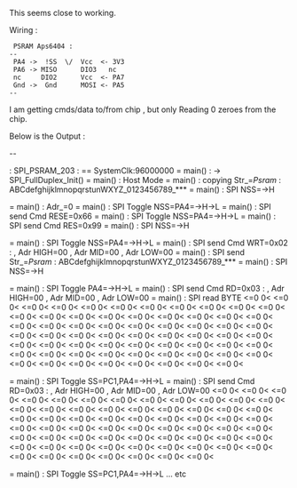 This seems close to working.

 Wiring :
 
     PSRAM Aps6404 :
    --
     PA4 ->  !SS  \/  Vcc  <- 3V3
     PA6 -> MISO      DIO3   nc
     nc     DIO2      Vcc  <- PA7
     Gnd ->  Gnd      MOSI <- PA5
    --

I am getting cmds/data to/from chip , but only Reading 0 zeroes from the chip.

Below is the Output :

--


: SPI_PSRAM_203 :
== SystemClk:96000000
= main() : -> SPI_FullDuplex_Init()
= main() : Host Mode
= main() : copying Str_=*Psram* : ABCdefghijklmnopqrstunWXYZ_0123456789_***
 = main() : SPI NSS=->H

= main() : Adr_=0
= main() : SPI Toggle NSS=PA4=->H->L
= main() : SPI send Cmd RESE=0x66
= main() : SPI Toggle NSS=PA4=->H->L
= main() : SPI send Cmd RES=0x99
= main() : SPI NSS=->H

= main() : SPI Toggle NSS=PA4=->H->L
= main() : SPI send Cmd WRT=0x02 : , Adr HIGH=00  , Adr MID=00  , Adr LOW=00
= main() : SPI send Str_=*Psram* : ABCdefghijklmnopqrstunWXYZ_0123456789_***
= main() : SPI NSS=->H

= main() : SPI Toggle PA4=->H->L
= main() : SPI send Cmd RD=0x03 : , Adr HIGH=00  , Adr MID=00  , Adr LOW=00
= main() : SPI read BYTE
 <=0 0<  <=0 0<  <=0 0<  <=0 0<  <=0 0<  <=0 0<  <=0 0<  <=0 0<
 <=0 0<  <=0 0<  <=0 0<  <=0 0<  <=0 0<  <=0 0<  <=0 0<  <=0 0<
 <=0 0<  <=0 0<  <=0 0<  <=0 0<  <=0 0<  <=0 0<  <=0 0<  <=0 0<
 <=0 0<  <=0 0<  <=0 0<  <=0 0<  <=0 0<  <=0 0<  <=0 0<  <=0 0<
 <=0 0<  <=0 0<  <=0 0<  <=0 0<  <=0 0<  <=0 0<  <=0 0<  <=0 0<
 <=0 0<  <=0 0<  <=0 0<  <=0 0<  <=0 0<  <=0 0<  <=0 0<  <=0 0<
 <=0 0<  <=0 0<  <=0 0<  <=0 0<  <=0 0<  <=0 0<  <=0 0<  <=0 0<
 <=0 0<  <=0 0<  <=0 0<  <=0 0<  <=0 0<  <=0 0<  <=0 0<  <=0 0<

= main() : SPI Toggle SS=PC1,PA4=->H->L
= main() : SPI send Cmd RD=0x03 :  , Adr HIGH=00  , Adr MID=00  , Adr LOW=00
 <=0 0<  <=0 0<  <=0 0<  <=0 0<  <=0 0<  <=0 0<  <=0 0<  <=0 0<
 <=0 0<  <=0 0<  <=0 0<  <=0 0<  <=0 0<  <=0 0<  <=0 0<  <=0 0<
 <=0 0<  <=0 0<  <=0 0<  <=0 0<  <=0 0<  <=0 0<  <=0 0<  <=0 0<
 <=0 0<  <=0 0<  <=0 0<  <=0 0<  <=0 0<  <=0 0<  <=0 0<  <=0 0<
 <=0 0<  <=0 0<  <=0 0<  <=0 0<  <=0 0<  <=0 0<  <=0 0<  <=0 0<
 <=0 0<  <=0 0<  <=0 0<  <=0 0<  <=0 0<  <=0 0<  <=0 0<  <=0 0<
 <=0 0<  <=0 0<  <=0 0<  <=0 0<  <=0 0<  <=0 0<  <=0 0<  <=0 0<
 <=0 0<  <=0 0<  <=0 0<  <=0 0<  <=0 0<  <=0 0<  <=0 0<  <=0 0<

= main() : SPI Toggle SS=PC1,PA4=->H->L
... 
etc
